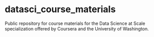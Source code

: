 datasci\_course\_materials
========================

Public repository for course materials for the Data Science at Scale
specialization offered by Coursera and the University of Washington.
